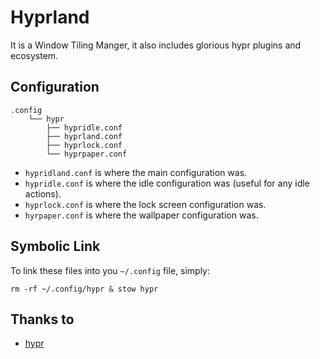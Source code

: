 # Hyprland

It is a Window Tiling Manger, it also includes glorious hypr plugins and ecosystem.

## Configuration

```
.config
    └── hypr
        ├── hypridle.conf
        ├── hyprland.conf
        ├── hyprlock.conf
        └── hyprpaper.conf
```

- ```hypridland.conf``` is where the main configuration was.
- ```hypridle.conf``` is where the idle configuration was (useful for any idle actions).
- ```hyprlock.conf``` is where the lock screen configuration was.
- ```hyrpaper.conf``` is where the wallpaper configuration was.

## Symbolic Link

To link these files into you ```~/.config``` file, simply:

```
rm -rf ~/.config/hypr & stow hypr
```

## Thanks to
- [hypr](https://hypr.land/)
